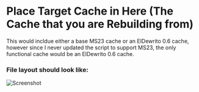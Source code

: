 # Place Target Cache in Here (The Cache that you are Rebuilding from)
This would incldue either a base MS23 cache or an ElDewrito 0.6 cache, however since I never updated the script to support MS23, the only functional cache would be an ElDewrito 0.6 cache.

### File layout should look like:
![Screenshot](https://raw.githubusercontent.com/InsertStringNameHere/Main-Menu-Cache-Script/main/Docs/Images/ED.PNG)